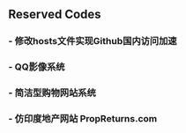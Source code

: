 ## Reserved Codes
### - 修改hosts文件实现Github国内访问加速
### - QQ影像系统
### - 简洁型购物网站系统
### - 仿印度地产网站 PropReturns.com
